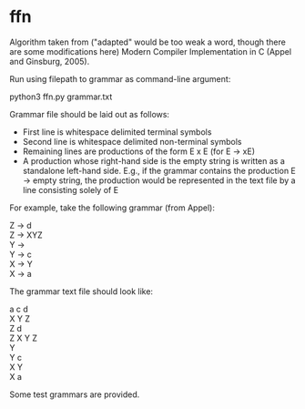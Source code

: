 # ffn

Algorithm taken from ("adapted" would be too weak a word, though there are
some modifications here) Modern Compiler Implementation in C (Appel and
Ginsburg, 2005).

Run using filepath to grammar as command-line argument:

python3 ffn.py grammar.txt

Grammar file should be laid out as follows:

- First line is whitespace delimited terminal symbols
- Second line is whitespace delimited non-terminal symbols
- Remaining lines are productions of the form E x E (for E -> xE)
- A production whose right-hand side is the empty string is written
  as a standalone left-hand side. E.g., if the grammar contains the
  production E -> empty string, the production would be represented
  in the text file by a line consisting solely of E

For example, take the following grammar (from Appel):

Z -> d <br>
Z -> XYZ <br>
Y -> <br>
Y -> c <br>
X -> Y <br>
X -> a <br>

The grammar text file should look like:

a c d <br>
X Y Z <br>
Z d <br>
Z X Y Z <br>
Y <br>
Y c <br>
X Y <br>
X a <br>

Some test grammars are provided.

